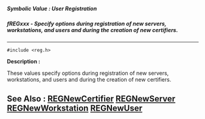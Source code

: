##### Symbolic Value : User Registration
##### fREGxxx - Specify options during registration of new servers, workstations, and users and during the creation of new certifiers.
---
```
#include <reg.h>
```
**Description :**

These values specify options during registration of new servers, workstations, 
and users and during the creation of new certifiers.

**See Also :**
[REGNewCertifier](/domino-c-api-docs/reference/Func/REGNewCertifier)
[REGNewServer](/domino-c-api-docs/reference/Func/REGNewServer)
[REGNewWorkstation](/domino-c-api-docs/reference/Func/REGNewWorkstation)
[REGNewUser](/domino-c-api-docs/reference/Func/REGNewUser)
---
